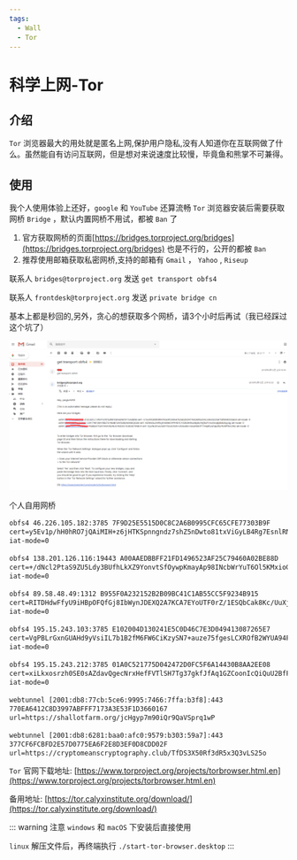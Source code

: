 ```yaml
---
tags:
  - Wall
  - Tor
---
```

# 科学上网-Tor

## 介绍
`Tor` 浏览器最大的用处就是匿名上网,保护用户隐私,没有人知道你在互联网做了什么。虽然能自有访问互联网，但是想对来说速度比较慢，毕竟鱼和熊掌不可兼得。

## 使用
我个人使用体验上还好，`google` 和 `YouTube` 还算流畅
`Tor` 浏览器安装后需要获取网桥 `Bridge` ，默认内置网桥不用试，都被 `Ban` 了

1. 官方获取网桥的页面[https://bridges.torproject.org/bridges](https://bridges.torproject.org/bridges) 也是不行的，公开的都被 `Ban`
1. 推荐使用邮箱获取私密网桥,支持的邮箱有 `Gmail` ， `Yahoo` , `Riseup` 

联系人 `bridges@torproject.org` 发送 `get transport obfs4` 

联系人 `frontdesk@torproject.org` 发送 `private bridge cn` 

基本上都是秒回的,另外，贪心的想获取多个网桥，请3个小时后再试（我已经踩过这个坑了）

![科学上网](/Images/Wall/科学上网-Tor/internet_06.png "科学上网")

个人自用网桥
```shell
obfs4 46.226.105.182:3785 7F9D25E5515D0C8C2A6B0995CFC65CFE77303B9F cert=y5Ev1p/hH0hRO7jQAiMIH+z6jHTKSpnngndz7shZ5nDwto81txViGyLB4Rg7EsnlRNwDPw iat-mode=0

obfs4 138.201.126.116:19443 A00AAEDBBFF21FD1496523AF25C79460A02BE88D cert=+/dNcl2PtaS9ZU5Ldy3BUfhLkXZ9YonvtSfOywpKmayAp98INcbWrYuT6Ol5KMxioGKdEg iat-mode=0

obfs4 89.58.48.49:1312 B955F0A232152B2B09BC41C1AB55CC5F9234B915 cert=RITDHdwFfyU9iHBpOFQfGj8IbWynJDEXQ2A7KCA7EYoUTF0rZ/1ESQbCak8Kc/UuXjGhVA iat-mode=0

obfs4 195.15.243.103:3785 E102004D130241E5C0D46C7E3D049413087265E7 cert=VgPBLrGxnGUAHd9yVsiIL7b1B2fM6FW6CiKzySN7+auze75fgesLCXROfB2WYUA94F6uRw iat-mode=0

obfs4 195.15.243.212:3785 01A0C521775D042472D0FC5F6A14430B8AA2EE08 cert=xiLkxosrzh0SE0sAZdavQgecNrxHefFVTlSH7Tg37gkfJfAq1GZCoonIcQiQuU2BfFE4ag iat-mode=0

webtunnel [2001:db8:77cb:5ce6:9995:7466:7ffa:b3f8]:443 770EA6412C8D3997ABFFF7173A3E53F1D3660167 url=https://shallotfarm.org/jcHgyp7m90iQr9QaVSprq1wP

webtunnel [2001:db8:6281:baa0:afc0:9579:b303:59a7]:443 377CF6FCBFD2E57D0775EA6F2E8D3EF0D8CDD02F url=https://cryptomeanscryptography.club/TfDS3X50Rf3dR5x3Q3vLS25o
```


`Tor` 官网下载地址: [https://www.torproject.org/projects/torbrowser.html.en](https://www.torproject.org/projects/torbrowser.html.en)

备用地址: [https://tor.calyxinstitute.org/download/](https://tor.calyxinstitute.org/download/)

::: warning 注意
`windows` 和 `macOS` 下安装后直接使用

`linux` 解压文件后，再终端执行 `./start-tor-browser.desktop`
:::
